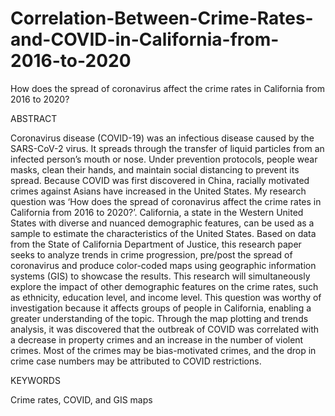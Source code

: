 # Correlation-Between-Crime-Rates-and-COVID-in-California-from-2016-to-2020
How does the spread of coronavirus affect the crime rates in California from 2016 to 2020?

ABSTRACT

Coronavirus disease (COVID-19) was an infectious disease caused by the SARS-CoV-2 virus. It spreads through the transfer of liquid particles from an infected person’s mouth or nose. Under prevention protocols, people wear masks, clean their hands, and maintain social distancing to prevent its spread. Because COVID was first discovered in China, racially motivated crimes against Asians have increased in the United States. My research question was ‘How does the spread of coronavirus affect the crime rates in California from 2016 to 2020?’. California, a state in the Western United States with diverse and nuanced demographic features, can be used as a sample to estimate the characteristics of the United States. Based on data from the State of California Department of Justice, this research paper seeks to analyze trends in crime progression, pre/post the spread of coronavirus and produce color-coded maps using geographic information systems (GIS) to showcase the results. This research will simultaneously explore the impact of other demographic features on the crime rates, such as ethnicity, education level, and income level. This question was worthy of investigation because it affects groups of people in California, enabling a greater understanding of the topic. Through the map plotting and trends analysis, it was discovered that the outbreak of COVID was correlated with a decrease in property crimes and an increase in the number of violent crimes. Most of the crimes may be bias-motivated crimes, and the drop in crime case numbers may be attributed to COVID restrictions.

KEYWORDS

Crime rates, COVID, and GIS maps
